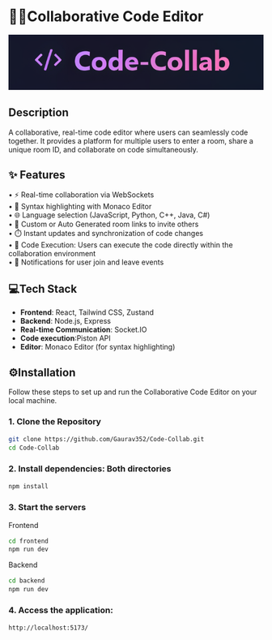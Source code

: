 # 🧑‍💻Collaborative Code Editor
![Logo](./public/Code-Collab.png)
## Description

A collaborative, real-time code editor where users can seamlessly code together. It provides a platform for multiple users to enter a room, share a unique room ID, and collaborate on code simultaneously.

## ✨ Features
• ⚡ Real-time collaboration via WebSockets  
• 🎨 Syntax highlighting with Monaco Editor  
• 🌐 Language selection (JavaScript, Python, C++, Java, C#)  
• 🔗 Custom or Auto Generated room links to invite others  
• ⏱️ Instant updates and synchronization of code changes   
• 🚀 Code Execution: Users can execute the code directly within    the collaboration environment  
• 📣 Notifications for user join and leave events  

 
## 💻Tech Stack
- **Frontend**: React, Tailwind CSS, Zustand 
- **Backend**: Node.js, Express  
- **Real-time Communication**: Socket.IO
- **Code execution**:Piston API
- **Editor**: Monaco Editor (for syntax highlighting)  


## ⚙️Installation

Follow these steps to set up and run the Collaborative Code Editor on your local machine.


### 1. Clone the Repository

```bash
git clone https://github.com/Gaurav352/Code-Collab.git
cd Code-Collab
```
### 2. Install dependencies: Both directories

```bash
npm install
```
### 3. Start the servers 
Frontend
```bash
cd frontend
npm run dev
```
Backend
```bash
cd backend
npm run dev
```

### 4. Access the application:
```bash
http://localhost:5173/
```




   
